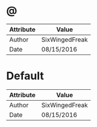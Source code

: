 # @
| Attribute | Value |
| ---  | ---     |
| Author | SixWingedFreak |
| Date | 08/15/2016 |
# Default
| Attribute | Value |
| ---  | ---     |
| Author | SixWingedFreak |
| Date | 08/15/2016 |
